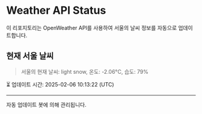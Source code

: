 
# Weather API Status

이 리포지토리는 OpenWeather API를 사용하여 서울의 날씨 정보를 자동으로 업데이트합니다.

## 현재 서울 날씨
> 서울의 현재 날씨: light snow, 온도: -2.06°C, 습도: 79%

⏳ 업데이트 시간: 2025-02-06 10:13:22 (UTC)

---
자동 업데이트 봇에 의해 관리됩니다.

